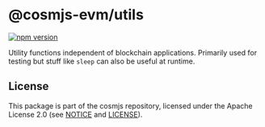 # @cosmjs-evm/utils

[![npm version](https://img.shields.io/npm/v/@cosmjs-evm/utils.svg)](https://www.npmjs.com/package/@cosmjs-evm/utils)

Utility functions independent of blockchain applications. Primarily used for
testing but stuff like `sleep` can also be useful at runtime.

## License

This package is part of the cosmjs repository, licensed under the Apache License
2.0 (see [NOTICE](https://github.com/cosmos/cosmjs/blob/main/NOTICE) and
[LICENSE](https://github.com/cosmos/cosmjs/blob/main/LICENSE)).
